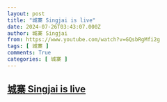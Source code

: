 ```yaml
---
layout: post
title: "城寨 Singjai is live"
date: 2024-07-26T03:43:07.000Z
author: 城寨 Singjai
from: https://www.youtube.com/watch?v=GQsbRgMfi2g
tags: [ 城寨 ]
comments: True
categories: [ 城寨 ]
---
```

<!--1721965387000-->
[城寨 Singjai is live](https://www.youtube.com/watch?v=GQsbRgMfi2g)
------

<div>

</div>
